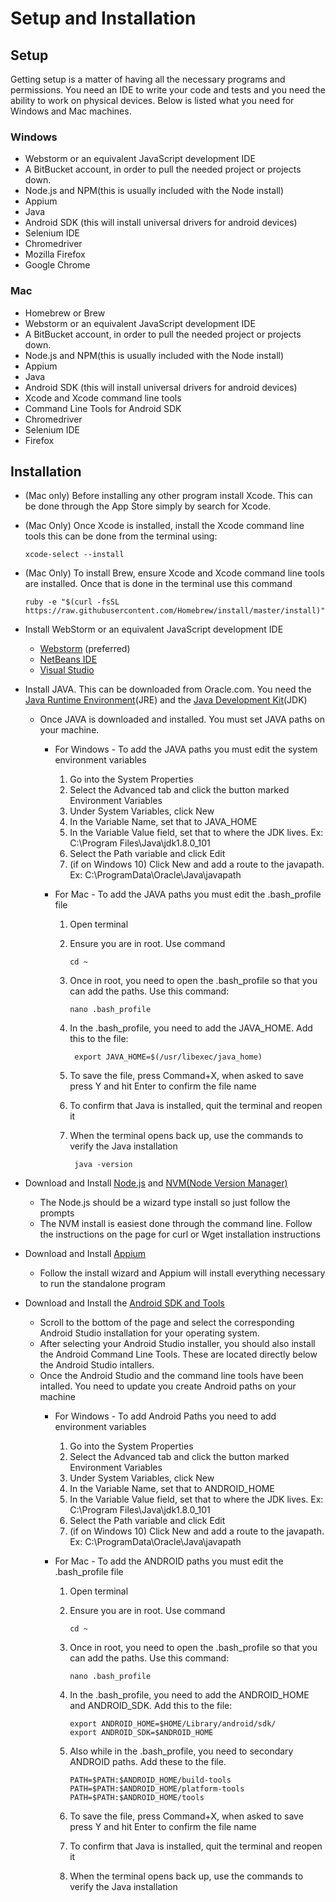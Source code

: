 # Setup and Installation

## Setup

Getting setup is a matter of having all the necessary programs and permissions.
You need an IDE to write your code and tests and you need the ability to work on physical
devices. Below is listed what you need for Windows and Mac machines.


### Windows

- Webstorm or an equivalent JavaScript development IDE
- A BitBucket account, in order to pull the needed project or projects down.
- Node.js and NPM(this is usually included with the Node install)
- Appium
- Java
- Android SDK (this will install universal drivers for android devices)
- Selenium IDE
- Chromedriver
- Mozilla Firefox
- Google Chrome


### Mac

- Homebrew or Brew
- Webstorm or an equivalent JavaScript development IDE
- A BitBucket account, in order to pull the needed project or projects down.
- Node.js and NPM(this is usually included with the Node install)
- Appium
- Java
- Android SDK (this will install universal drivers for android devices)
- Xcode and Xcode command line tools
- Command Line Tools for Android SDK
- Chromedriver
- Selenium IDE
- Firefox



## Installation


- (Mac only) Before installing any other program install Xcode. This can be done through the App Store
simply by search for Xcode.
- (Mac Only) Once Xcode is installed, install the Xcode command line tools this can be done
from the terminal using:

      xcode-select --install
- (Mac Only) To install Brew, ensure Xcode and Xcode command line tools are installed. Once that is done
in the terminal use this command

      ruby -e "$(curl -fsSL https://raw.githubusercontent.com/Homebrew/install/master/install)"
- Install WebStorm or an equivalent JavaScript development IDE
     * [Webstorm](https://www.jetbrains.com/webstorm/download/) (preferred)
     * [NetBeans IDE](https://netbeans.org/downloads/index.html)
     * [Visual Studio](https://www.visualstudio.com/vs/community/)
- Install JAVA. This can be downloaded from Oracle.com. You need the
[Java Runtime Environment](http://java.com/en/download/)(JRE) and the
[Java Development Kit](http://www.oracle.com/technetwork/java/javase/downloads/index-jsp-138363.html)(JDK)
   * Once JAVA is downloaded and installed. You must set JAVA paths on your machine.
      * For Windows - To add the JAVA paths you must edit the system environment variables
         1. Go into the System Properties
         2. Select the Advanced tab and click the button marked Environment Variables
         3. Under System Variables, click New
         4. In the Variable Name, set that to JAVA_HOME
         5. In the Variable Value field, set that to where the JDK lives. Ex:
         C:\Program Files\Java\jdk1.8.0_101
         6. Select the Path variable and click Edit
         7. (if on Windows 10) Click New and add a route to the javapath. Ex: C:\ProgramData\Oracle\Java\javapath

      * For Mac - To add the JAVA paths you must edit the .bash_profile file
        1. Open terminal
        2. Ensure you are in root. Use command

               cd ~
        3. Once in root, you need to open the .bash_profile so that you can add the paths. Use this command:

               nano .bash_profile
        4. In the .bash_profile, you need to add the JAVA_HOME. Add this to the file:

                export JAVA_HOME=$(/usr/libexec/java_home)
        5. To save the file, press Command+X, when asked to save press Y and hit Enter to confirm the file name
        6. To confirm that Java is installed, quit the terminal and reopen it
        7. When the terminal opens back up, use the commands to verify the Java installation

                java -version
- Download and Install [Node.js](https://nodejs.org/en/download/) and [NVM(Node Version Manager)](https://github.com/creationix/nvm)
    * The Node.js should be a wizard type install so just follow the prompts
    * The NVM install is easiest done through the command line. Follow the instructions on the page for
    curl or Wget installation instructions
- Download and Install [Appium](Http://appium.io)
    * Follow the install wizard and Appium will install everything necessary to run the standalone program

- Download and Install the [Android SDK and Tools](https://developer.android.com/studio/index.html)
    * Scroll to the bottom of the page and select the corresponding Android Studio installation for
    your operating system.
    * After selecting your Android Studio installer, you should also install the Android Command Line Tools. These are
    located directly below the Android Studio intallers.
    * Once the Android Studio and the command line tools have been intalled. You need to update you create
    Android paths on your machine
        * For Windows - To add Android Paths you need to add environment variables
             1. Go into the System Properties
             2. Select the Advanced tab and click the button marked Environment Variables
             3. Under System Variables, click New
             4. In the Variable Name, set that to ANDROID_HOME
             5. In the Variable Value field, set that to where the JDK lives. Ex:
             C:\Program Files\Java\jdk1.8.0_101
             6. Select the Path variable and click Edit
             7. (if on Windows 10) Click New and add a route to the javapath. Ex: C:\ProgramData\Oracle\Java\javapath

        * For Mac - To add the ANDROID paths you must edit the .bash_profile file
             1. Open terminal
             2. Ensure you are in root. Use command

                    cd ~
             3. Once in root, you need to open the .bash_profile so that you can add the paths. Use this command:

                    nano .bash_profile
             4. In the .bash_profile, you need to add the ANDROID_HOME and ANDROID_SDK. Add this to the file:

                    export ANDROID_HOME=$HOME/Library/android/sdk/
                    export ANDROID_SDK=$ANDROID_HOME
             4. Also while in the .bash_profile, you need to secondary ANDROID paths. Add these to the file.

                    PATH=$PATH:$ANDROID_HOME/build-tools
                    PATH=$PATH:$ANDROID_HOME/platform-tools
                    PATH=$PATH:$ANDROID_HOME/tools
             5. To save the file, press Command+X, when asked to save press Y and hit Enter to confirm the file name
             6. To confirm that Java is installed, quit the terminal and reopen it
             7. When the terminal opens back up, use the commands to verify the Java installation

